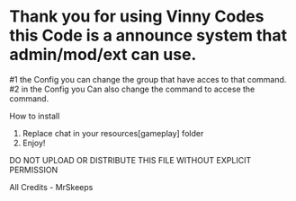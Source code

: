 # Thank you for using Vinny Codes this Code is a announce system that admin/mod/ext can use.


#1 the Config you can change the group that have acces to that command.
#2 in the Config you Can also change the command to accese the command.


How to install

1. Replace chat in your resources\[gameplay] folder
2. Enjoy!


DO NOT UPLOAD OR DISTRIBUTE 
THIS FILE WITHOUT EXPLICIT PERMISSION

All Credits - MrSkeeps

